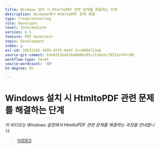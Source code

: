 ```yaml
---
title: Windows 설치 시 HtmltoPDF 관련 문제를 해결하는 단계
description: Windows에서 HtmltoPDF 문제 해결
type: Troubleshooting
role: Developer
level: Intermediate
version: 6.5
feature: PDF Generator
topic: Development
index: y
exl-id: 10b32182-3095-45f5-9edf-3cc4804713ab
source-git-commit: b3e9251bdb18a008be95c1fa9e5c79252a74fc98
workflow-type: tm+mt
source-wordcount: '40'
ht-degree: 0%

---
```


# Windows 설치 시 HtmltoPDF 관련 문제를 해결하는 단계

*이 비디오는 Windows 설정에서 HtmltoPDF 관련 문제를 해결하는 과정을 안내합니다.*

>[!VIDEO](https://video.tv.adobe.com/v/335545?quality=12&learn=on)
